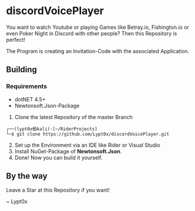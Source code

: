 # discordVoicePlayer
You want to watch Youtube or playing Games like Betray.io, Fishington.io or even Poker Night in Discord with other people?
Then this Repository is perfect!

The Program is creating an Invitation-Code with the associated Application.

## Building

### Requirements
- dotNET 4.5+
- Newtonsoft.Json-Package

1. Clone the latest Repository of the master Branch
```console
┌──(lypt0x㉿kali)-[~/RiderProjects]
└─$ git clone https://github.com/Lypt0x/discordVoicePlayer.git
```
2. Set up the Environment via an IDE like Rider or Visual Studio
3. Install NuGet-Package of **Newtonsoft.Json**.
4. Done! Now you can build it yourself.

## By the way
Leave a Star at this Repository if you want!

~ Lypt0x
